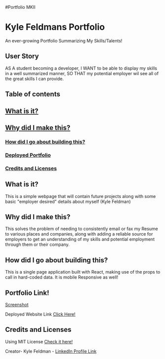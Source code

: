 #Portfolio MKII
# Kyle Feldmans Portfolio
An ever-growing Portfolio Summarizing My Skills/Talents!

## User Story
AS A student becoming a developer,
I WANT to be able to display my skills in a well summarized manner,
SO THAT my potential employer wil see all  of the great skills I can provide.

## Table of contents

## [What is it?](#what)
## [Why did I make this?](#why)
### [How did I go about building this?](#how)
### [Deployed Portfolio](#example)
### [Credits and Licenses](#creds)

## What is it? <a name="what"></a>
This is a simple webpage that will contain future projects along with some basic "employer desired" details about myself (Kyle Feldman)


## Why did I make this? <a name="why"></a> 

This solves the problem of needing to consistently email or fax my Resume to various places and companies, along with adding a reliable source for employers to get an understanding of my skills and potential employment through them or their company.


## How did I go about building this? <a name="how"></a>
This is a single page application built with React, making use of the props to call in hard-coded data. It is mobile Responsive as well!


## Portfolio Link! <a name="example"></a>

[Screenshot](/ScreenshotPortfolio.png)

Deployed Website Link [Click Here!](https://mrsinzo.github.io/Kyle-Feldmans-Portfolio/)

## Credits and Licenses <a name="creds"></a>
Using MIT License [Check it here!](https://opensource.org/licenses/MIT)

Creator- Kyle Feldman - [LinkedIn Profile Link](https://www.linkedin.com/in/kyle-feldman-427b5624b)